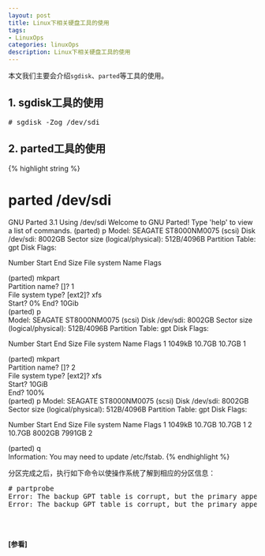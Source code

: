 ```yaml
---
layout: post
title: Linux下相关硬盘工具的使用
tags:
- LinuxOps
categories: linuxOps
description: Linux下相关硬盘工具的使用
---
```


本文我们主要会介绍```sgdisk```、```parted```等工具的使用。


<!-- more -->


## 1. sgdisk工具的使用

<pre>
# sgdisk -Zog /dev/sdi
</pre>


## 2. parted工具的使用
{% highlight string %}
# parted /dev/sdi
GNU Parted 3.1
Using /dev/sdi
Welcome to GNU Parted! Type 'help' to view a list of commands.
(parted) p
Model: SEAGATE ST8000NM0075 (scsi)
Disk /dev/sdi: 8002GB
Sector size (logical/physical): 512B/4096B
Partition Table: gpt
Disk Flags: 

Number  Start  End  Size  File system  Name  Flags

(parted) mkpart                                                           
Partition name?  []? 1                                                    
File system type?  [ext2]? xfs                                            
Start? 0%
End? 10Gib                                                                
(parted) p                                                                
Model: SEAGATE ST8000NM0075 (scsi)
Disk /dev/sdi: 8002GB
Sector size (logical/physical): 512B/4096B
Partition Table: gpt
Disk Flags: 

Number  Start   End     Size    File system  Name  Flags
 1      1049kB  10.7GB  10.7GB               1

(parted) mkpart                                                           
Partition name?  []? 2                                                    
File system type?  [ext2]? xfs                                            
Start? 10GiB                                                              
End? 100%                                                                 
(parted) p
Model: SEAGATE ST8000NM0075 (scsi)
Disk /dev/sdi: 8002GB
Sector size (logical/physical): 512B/4096B
Partition Table: gpt
Disk Flags: 

Number  Start   End     Size    File system  Name  Flags
 1      1049kB  10.7GB  10.7GB               1
 2      10.7GB  8002GB  7991GB               2

(parted) q                                                                
Information: You may need to update /etc/fstab.
{% endhighlight %}

分区完成之后，执行如下命令以使操作系统了解到相应的分区信息：
<pre>
# partprobe                                   
Error: The backup GPT table is corrupt, but the primary appears OK, so that will be used.
Error: The backup GPT table is corrupt, but the primary appears OK, so that will be used.
</pre>


<br />
<br />

**[参看]**


<br />
<br />
<br />



